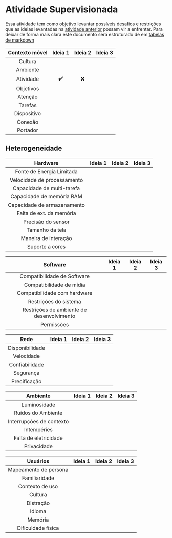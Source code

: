 # Atividade Supervisionada
Essa atividade tem como objetivo levantar possíveis desafios e restrições que as ideias levantadas na [atividade anterior](#) possam vir a enfrentar. Para deixar de forma mais clara este documento será estruturado de em [tabelas de markdown](https://www.markdownguide.org/extended-syntax/)

| Contexto móvel | Ideia 1 | Ideia 2 | Ideia 3 |
|:-----------:|:-------------------:|:-----------:|:-------:|
| Cultura     |                     |             |         |
| Ambiente    |                     |             |         |
| Atividade   | :heavy_check_mark:  |    :x:      |         |
| Objetivos   |                     |             |         |
| Atenção     |                     |             |         |
| Tarefas     |                     |             |         |
| Dispositivo |                     |             |         |
| Conexão     |                     |             |         |
| Portador    |                     |             |         |

## Heterogeneidade

| Hardware | Ideia 1 | Ideia 2 | Ideia 3 |
|:---------------------------:|:---:|:---:|:---:|
| Fonte de Energia Limitada   |   |   |   |
| Velocidade de processamento |   |   |   |
| Capacidade de multi-tarefa  |   |   |   |
| Capacidade de memória RAM   |   |   |   |
| Capacidade de armazenamento |   |   |   |
| Falta de ext. da memória    |   |   |   |
| Precisão do sensor          |   |   |   |
| Tamanho da tela             |   |   |   |
| Maneira de interação        |   |   |   |
| Suporte a cores             |   |   |   |

| Software | Ideia 1 | Ideia 2 | Ideia 3 |
|:---------------------------:|:---:|:---:|:---:|
| Compatibilidade de Software |   |   |   |
| Compatibilidade de mídia    |   |   |   |
| Compatibilidade com hardware|   |   |   |
| Restrições do sistema       |   |   |   |
| Restrições de ambiente de desenvolvimento |   |   |   |
| Permissões                  |   |   |   |

| Rede | Ideia 1 | Ideia 2 | Ideia 3 |
|:---------------:|:---:|:---:|:---:|
| Disponibilidade |     |     |     |
| Velocidade      |     |     |     |
| Confiabilidade  |     |     |     |
| Segurança       |     |     |     |
| Precificação    |     |     |     |

| Ambiente | Ideia 1 | Ideia 2 | Ideia 3 |
|:---------------------------:|:---:|:---:|:---:|
| Luminosidade                |     |     |     |
| Ruídos do Ambiente          |     |     |     |
| Interrupções de contexto    |     |     |     |
| Intempéries                 |     |     |     |
| Falta de eletricidade       |     |     |     |
| Privacidade                 |     |     |     |

| Usuários | Ideia 1 | Ideia 2 | Ideia 3 |
|:---------------------:|:---:|:---:|:---:|
| Mapeamento de persona |     |     |     |
| Familiaridade         |     |     |     |
| Contexto de uso       |     |     |     |
| Cultura               |     |     |     |
| Distração             |     |     |     |
| Idioma                |     |     |     |
| Memória               |     |     |     |
| Dificuldade física    |     |     |     |
